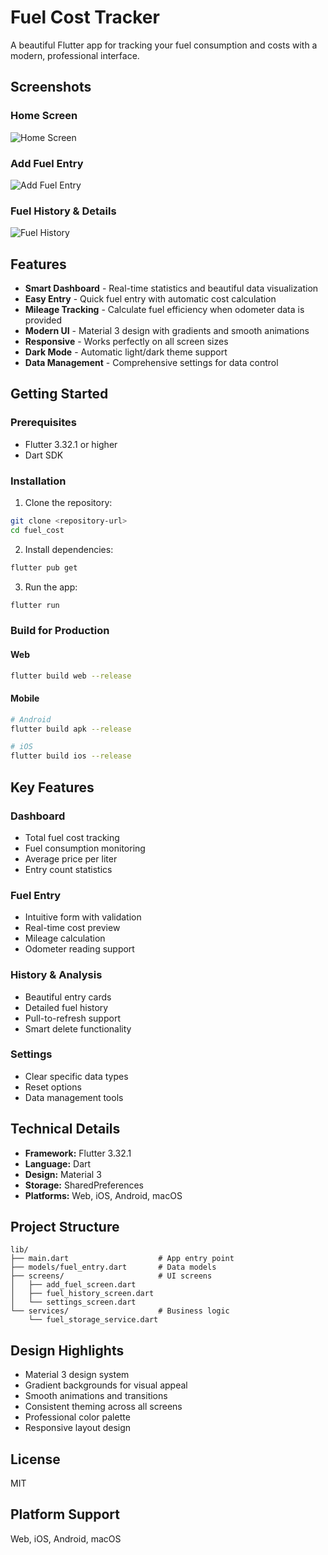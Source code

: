 # Fuel Cost Tracker

A beautiful Flutter app for tracking your fuel consumption and costs with a modern, professional interface.

## Screenshots

### Home Screen
![Home Screen](screenshots/Screenshot_1.png)

### Add Fuel Entry
![Add Fuel Entry](screenshots/Screenshot_2.png)

### Fuel History & Details
![Fuel History](screenshots/Screenshot_3.png)

## Features

- **Smart Dashboard** - Real-time statistics and beautiful data visualization
- **Easy Entry** - Quick fuel entry with automatic cost calculation
- **Mileage Tracking** - Calculate fuel efficiency when odometer data is provided
- **Modern UI** - Material 3 design with gradients and smooth animations
- **Responsive** - Works perfectly on all screen sizes
- **Dark Mode** - Automatic light/dark theme support
- **Data Management** - Comprehensive settings for data control

## Getting Started

### Prerequisites

- Flutter 3.32.1 or higher
- Dart SDK

### Installation

1. Clone the repository:
```bash
git clone <repository-url>
cd fuel_cost
```

2. Install dependencies:
```bash
flutter pub get
```

3. Run the app:
```bash
flutter run
```

### Build for Production

#### Web
```bash
flutter build web --release
```

#### Mobile
```bash
# Android
flutter build apk --release

# iOS
flutter build ios --release
```

## Key Features

### Dashboard
- Total fuel cost tracking
- Fuel consumption monitoring
- Average price per liter
- Entry count statistics

### Fuel Entry
- Intuitive form with validation
- Real-time cost preview
- Mileage calculation
- Odometer reading support

### History & Analysis
- Beautiful entry cards
- Detailed fuel history
- Pull-to-refresh support
- Smart delete functionality

### Settings
- Clear specific data types
- Reset options
- Data management tools

## Technical Details

- **Framework:** Flutter 3.32.1
- **Language:** Dart
- **Design:** Material 3
- **Storage:** SharedPreferences
- **Platforms:** Web, iOS, Android, macOS

## Project Structure

```
lib/
├── main.dart                    # App entry point
├── models/fuel_entry.dart       # Data models
├── screens/                     # UI screens
│   ├── add_fuel_screen.dart
│   ├── fuel_history_screen.dart
│   └── settings_screen.dart
└── services/                    # Business logic
    └── fuel_storage_service.dart
```

## Design Highlights

- Material 3 design system
- Gradient backgrounds for visual appeal
- Smooth animations and transitions
- Consistent theming across all screens
- Professional color palette
- Responsive layout design

## License

MIT

## Platform Support

Web, iOS, Android, macOS